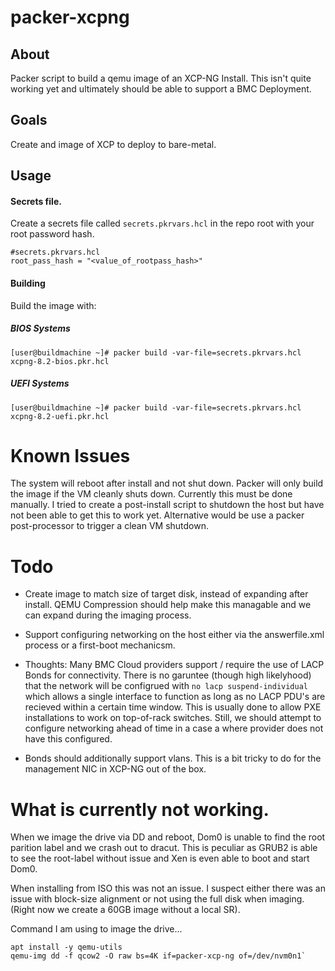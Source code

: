 # packer-xcpng

## About
Packer script to build a qemu image of an XCP-NG Install. This isn't quite working yet and ultimately should be able to support a BMC Deployment.

## Goals

Create and image of XCP to deploy to bare-metal.

## Usage

#### Secrets file.
Create a secrets file called `secrets.pkrvars.hcl` in the repo root with your root password hash.

```
#secrets.pkrvars.hcl
root_pass_hash = "<value_of_rootpass_hash>"
```

#### Building

Build the image with:

##### BIOS Systems
```shell
[user@buildmachine ~]# packer build -var-file=secrets.pkrvars.hcl xcpng-8.2-bios.pkr.hcl
```

##### UEFI Systems
```shell
[user@buildmachine ~]# packer build -var-file=secrets.pkrvars.hcl xcpng-8.2-uefi.pkr.hcl
```

# Known Issues
The system will reboot after install and not shut down. Packer will only build the image if the VM cleanly shuts down. Currently this must be done manually. I tried to create a post-install script to shutdown the host but have not been able to get this to work yet. Alternative would be use a packer post-processor to trigger a clean VM shutdown.

# Todo

- Create image to match size of target disk, instead of expanding after install. QEMU Compression should help make this managable and we can expand during the imaging process.

- Support configuring networking on the host either via the answerfile.xml process or a first-boot mechanicsm.

- Thoughts: Many BMC Cloud providers support / require the use of LACP Bonds for connectivity. There is no garuntee (though high likelyhood) that the network will be configrued with `no lacp suspend-individual` which allows a single interface to function as long as no LACP PDU's are recieved within a certain time window. This is usually done to allow PXE installations to work on top-of-rack switches. Still, we should attempt to configure networking ahead of time in a case a where provider does not have this configured.

- Bonds should additionally support vlans. This is a bit tricky to do for the management NIC in XCP-NG out of the box. 

# What is currently not working.

When we image the drive via DD and reboot, Dom0 is unable to find the root parition label and we crash out to dracut. This is peculiar as GRUB2 is able to see the root-label without issue and Xen is even able to boot and start Dom0.

When installing from ISO this was not an issue. I suspect either there was an issue with block-size alignment or not using the full disk when imaging. (Right now we create a 60GB image without a local SR).

Command I am using to image the drive...

```shell
apt install -y qemu-utils
qemu-img dd -f qcow2 -O raw bs=4K if=packer-xcp-ng of=/dev/nvm0n1`
```
